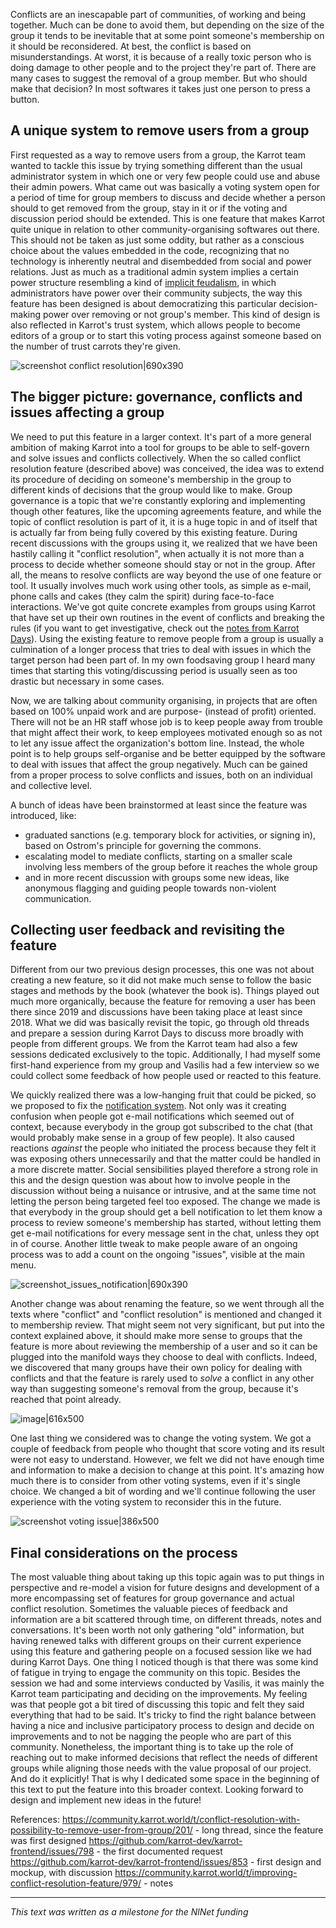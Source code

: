 Conflicts are an inescapable part of communities, of working and being together. Much can be done to avoid them, but depending on the size of the group it tends to be inevitable that at some point someone's membership on it should be reconsidered. At best, the conflict is based on misunderstandings. At worst, it is because of a really toxic person who is doing damage to other people and to the project they're part of. There are many cases to suggest the removal of a group member. But who should make that decision? In most softwares it takes just one person to press a button.

## A unique system to remove users from a group

First requested as a way to remove users from a group, the Karrot team wanted to tackle this issue by trying something different than the usual administrator system in which one or very few people could use and abuse their admin powers. What came out was basically a voting system open for a period of time for group members to discuss and decide whether a person should to get removed from the group, stay in it or if the voting and discussion period should be extended. This is one feature that makes Karrot quite unique in relation to other community-organising softwares out there. This should not be taken as just some oddity, but rather as a conscious choice about the values embedded in the code, recognizing that no technology is inherently neutral and disembedded from social and power relations. Just as much as a traditional admin system implies a certain power structure resembling a kind of [implicit feudalism](https://mediarxiv.org/sf432/), in which administrators have power over their community subjects, the way this feature has been designed is about democratizing this particular decision-making power over removing or not group's member. This kind of design is also reflected in Karrot's trust system, which allows people to become editors of a group or to start this voting process against someone based on the number of trust carrots they're given.

![screenshot conflict resolution|690x390](https://community.karrot.world/uploads/default/original/1X/f2a3e867fd0b39d7481ab4777ec9efc1ac4db347.jpeg)

## The bigger picture: governance, conflicts and issues affecting a group

We need to put this feature in a larger context. It's part of a more general ambition of making Karrot into a tool for groups to be able to self-govern and solve issues and conflicts collectively. When the so called conflict resolution feature (described above) was conceived, the idea was to extend its procedure of deciding on someone's membership in the group to different kinds of decisions that the group would like to make. Group governance is a topic that we're constantly exploring and implementing though other features, like the upcoming agreements feature, and while the topic of conflict resolution is part of it, it is a huge topic in and of itself that is actually far from being fully covered by this existing feature. During recent discussions with the groups using it, we realized that we have been hastily calling it "conflict resolution", when actually it is not more than a process to decide whether someone should stay or not in the group. After all, the means to resolve conflicts are way beyond the use of one feature or tool. It usually involves much work using other tools, as simple as e-mail, phone calls and cakes (they calm the spirit) during face-to-face interactions. We've got quite concrete examples from groups using Karrot that have set up their own routines in the event of conflicts and breaking the rules (if you want to get investigative, check out the [notes from Karrot Days](https://community.karrot.world/t/karrot-days-2022-july-16th-17th/922/8)). Using the existing feature to remove people from a group is usually a culmination of a longer process that tries to deal with issues in which the target person had been part of.  In my own foodsaving group I heard many times that starting this voting/discussing period is usually seen as too drastic but necessary in some cases.

Now, we are talking about community organising, in projects that are often based on 100% unpaid work and are purpose- (instead of profit) oriented. There will not be an HR staff whose job is to keep people away from trouble that might affect their work, to keep employees motivated enough so as not to let any issue affect the organization's bottom line. Instead, the whole point is to help groups self-organise and be better equipped by the software to deal with issues that affect the group negatively. Much can be gained from a proper process to solve conflicts and issues, both on an individual and collective level.

A bunch of ideas have been brainstormed at least since the feature was introduced, like:
- graduated sanctions (e.g. temporary block for activities, or signing in), based on Ostrom's principle for governing the commons.
- escalating model to mediate conflicts, starting on a smaller scale involving less members of the group before it reaches the whole group
- and in more recent discussion with groups some new ideas, like anonymous flagging and guiding people towards non-violent communication.

## Collecting user feedback and revisiting the feature

Different from our two previous design processes, this one was not about creating a new feature, so it did not make much sense to follow the basic stages and methods by the book (whatever the book is). Things played out much more organically, because the feature for removing a user has been there since 2019 and discussions have been taking place at least since 2018. What we did was basically revisit the topic, go through old threads and prepare a session during Karrot Days to discuss more broadly with people from different groups. We from the Karrot team had also a few sessions dedicated exclusively to the topic. Additionally, I had myself some first-hand experience from my group and Vasilis had a few interview so we could collect some feedback of how people used or reacted to this feature. 

We quickly realized there was a low-hanging fruit that could be picked, so we proposed to fix the [notification system](https://community.karrot.world/t/conflict-resolution-with-possibility-to-remove-user-from-group/201/40). Not only was it creating confusion when people got e-mail notifications which seemed out of context, because everybody in the group got subscribed to the chat (that would probably make sense in a group of few people). It also caused reactions *against* the people who initiated the process because they felt it was exposing others unnecessarily and that the matter could be handled in a more discrete matter. Social sensibilities played therefore a strong role in this and the design question was about how to involve people in the discussion without being a nuisance or intrusive, and at the same time not letting the person being targeted feel too exposed. The change we made is that everybody in the group should get a bell notification to let them know a process to review someone's membership has started, without letting them get e-mail notifications for every message sent in the chat, unless they opt in of course. Another little tweak to make people aware of an ongoing process was to add a count on the ongoing "issues", visible at the main menu.

![screenshot_issues_notification|690x390](https://community.karrot.world/uploads/default/original/1X/0ce4d32e82679f4b6641e16f22ab96c42e66af33.jpeg)


Another change was about renaming the feature, so we went through all the texts where "conflict" and "conflict resolution" is mentioned and changed it to membership review. That might seem not very significant, but put into the context explained above, it should make more sense to groups that the feature is more about reviewing the membership of a user and so it can be plugged into the manifold ways they choose to deal with conflicts. Indeed, we discovered that many groups have their own policy for dealing with conflicts and that the feature is rarely used to *solve* a conflict in any other way than suggesting someone's removal from the group, because it's reached that point already.

![image|616x500](https://community.karrot.world/uploads/default/original/1X/4a145010c7259010791048ea9da134f4ccb2c552.jpeg)


One last thing we considered was to change the voting system. We got a couple of feedback from people who thought that score voting and its result were not easy to understand. However, we felt we did not have enough time and information to make a decision to change at this point. It's amazing how much there is to consider from other voting systems, even if it's single choice. We changed a bit of wording and we'll continue following the user experience with the voting system to reconsider this in the future.

![screenshot voting issue|386x500](https://community.karrot.world/uploads/default/original/1X/c74ebb9ebefa191a673d363893412c847de6fb3d.png)


## Final considerations on the process

The most valuable thing about taking up this topic again was to put things in perspective and re-model a vision for future designs and development of a more encompassing set of features for group governance and actual conflict resolution. Sometimes the valuable pieces of feedback and information are a bit scattered through time, on different threads, notes and conversations. It's been worth not only gathering "old" information, but having renewed talks with different groups on their current experience using this feature and gathering people on a focused session like we had during Karrot Days. One thing I noticed though is that there was some kind of fatigue in trying to engage the community on this topic. Besides the session we had and some interviews conducted by Vasilis, it was mainly the Karrot team participating and deciding on the improvements. My feeling was that people got a bit tired of discussing this topic and felt they said everything that had to be said. It's tricky to find the right balance between having a nice and inclusive participatory process to design and decide on improvements and to not be nagging the people who are part of this community. Nonetheless, the important thing is to take up the role of reaching out to make informed decisions that reflect the needs of different groups while aligning those needs with the value proposal of our project. And do it explicitly! That is why I dedicated some space in the beginning of this text to put the feature into this broader context. Looking forward to design and implement new ideas in the future!



References:
https://community.karrot.world/t/conflict-resolution-with-possibility-to-remove-user-from-group/201/ - long thread, since the feature was first designed
https://github.com/karrot-dev/karrot-frontend/issues/798 - the first documented request
https://github.com/karrot-dev/karrot-frontend/issues/853 - first design and mockup, with discussion
https://community.karrot.world/t/improving-conflict-resolution-feature/979/ - notes
_____________________________________

*This text was written as a milestone for the NlNet funding*
